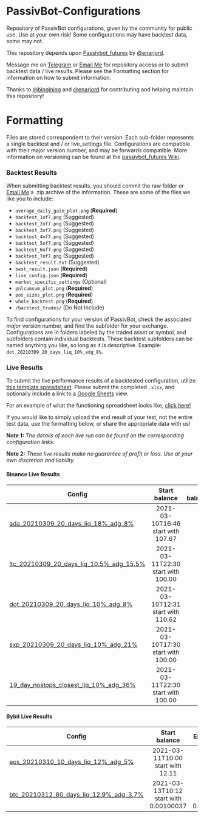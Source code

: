 # PassivBot-Configurations

Repository of PassivBot configurations, given by the community for public use.
Use at your own risk! Some configurations may have backtest data, some may not.

This repository depends upon [Passivbot_futures](https://github.com/enarjord/passivbot_futures) by [@enarjord](https://github.com/enarjord/passivbot_futures/wiki).

Message me on [Telegram](https://t.me/JohnKearney1) or [Email Me](mailto:john@kearneyjohn.com) for repository access or to submit backtest data / live results. Please see the Formatting section for information on how to submit information.

Thanks to [@bingining](https://github.com/bingining) and [@enarjord](https://github.com/enarjord) for contributing and helping maintain this repository!


# Formatting

Files are stored correspondent to their version. Each sub-folder represents a single backtest and / or live_settings file. Configurations are compatible with their major version number, and may be forwards compatible. More information on versioning can be found at the [passivbot_futures Wiki](https://github.com/enarjord/passivbot_futures/wiki/Versions).

### Backtest Results

When submitting backtest results, you should commit the raw folder or [Email Me](mailto:john@kearneyjohn.com) a .zip archive of the information. These are some of the files we like you to include:

- `average_daily_gain_plot.png` (**Required**)
- `backtest_1of7.png` (Suggested)
- `backtest_2of7.png` (Suggested)
- `backtest_3of7.png` (Suggested)
- `backtest_4of7.png` (Suggested)
- `backtest_5of7.png` (Suggested)
- `backtest_6of7.png` (Suggested)
- `backtest_7of7.png` (Suggested)
- `backtest_result.txt` (Suggested)
- `best_result.json` (**Required**)
- `live_config.json` (**Required**)
- `market_specific_settings` (Optional)
- `pnlcumsum_plot.png` (**Required**)
- `pos_sizes_plot.png` (**Required**)
- `whole_backtest.png` (**Required**)
- `/backtest_trades/` (Do Not Include)

To find configurations for your version of PassivBot, check the associated *major* version number, and find the subfolder for your exchange. Configurations are in folders labeled by the traded asset or symbol, and subfolders contain individual backtests. These backtest subfolders can be named anything you like, so long as it is descriptive. Example: `dot_20210309_20_days_liq_10%_adg_8%`.

### Live Results

To submit the live performance results of a backtested configuration, utilize [this template spreadsheet](https://docs.google.com/spreadsheets/d/1CulOl_UiXZWFxZi4FX844FBmdeonEzYK7hqiKxFtDc8/edit?usp=sharing). Please submit the completed `.xlsx`, and optionally include a link to a [Google Sheets](https://docs.google.com/spreadsheets/d/1CulOl_UiXZWFxZi4FX844FBmdeonEzYK7hqiKxFtDc8/edit?usp=sharing) view.

For an example of what the functioning spreadsheet looks like, [click here!](https://docs.google.com/spreadsheets/u/1/d/e/2PACX-1vRHWbAfI-XeOPhtyz84ifIIh76q4qlbSb1FdmITiC_Z2txaH-LiiEqvOfwBgEOTOPYSa_l9hA8_tYoi/pubhtml#)

If you would like to simply upload the end result of your test, not the entire test data, use the formatting below, or share the appropriate data with us!

**Note 1:** *The details of each live run can be found on the corresponding configuration links.*

**Note 2:** *These live results make no guarantee of profit or loss. Use at your own discretion and liability.*

#### Binance Live Results
|    Config        |  Start balance |   End balance  |   Comment   |
|------------------|:--------------:|-----------------:|-----------------:|
| [ada_20210309_20_days_liq_18%_adg_8%](https://github.com/JohnKearney1/PassivBot-Configurations/blob/main/v2.0.0/binance/ADAUSDT/ada_20210309_20_days_liq_18%25_adg_8%25) |    2021-03-10T16:46 start with	107.67      |  | |
| [ltc_20210309_20_days_liq_10.5%_adg_15.5%](https://github.com/JohnKearney1/PassivBot-Configurations/blob/main/v2.0.0/binance/LTCUSDT/ltc_20210309_20_days_liq_10.5%25_adg_15.5%25) |    2021-03-11T22:30 start with	100.00    |  | |
| [dot_20210309_20_days_liq_10%_adg_8%](https://github.com/JohnKearney1/PassivBot-Configurations/blob/main/v2.0.0/binance/DOTUSDT/dot_20210309_20_days_liq_10%25_adg_8%25) |    2021-03-10T12:31 start with	110.62   |  | |
| [sxp_20210309_20_days_liq_10%_adg_21%](https://github.com/JohnKearney1/PassivBot-Configurations/blob/main/v2.0.0/binance/SXPUSDT/sxp_20210309_20_days_liq_10%25_adg_21%25) |    2021-03-10T17:30 start with	100.00   |  | |
| [19_day_nostops_closest_liq_10%_adg_36%](https://github.com/JohnKearney1/PassivBot-Configurations/tree/main/v2.0.0/binance/LITUSDT/19_day_nostops_closest_liq_10%25_adg_36%25) |    2021-03-11T22:30 start with	100.00   |  | |

#### Bybit Live Results
|    Config        |  Start balance |   End balance   |   Comment   |
|------------------|:--------------:|-----------------:|-----------------:|
| [eos_20210310_10_days_liq_12%_adg_5%](https://github.com/JohnKearney1/PassivBot-Configurations/tree/main/v2.0.0/bybit/EOSUSD/eos_20210310_10_days_liq_12%25_adg_5%25) |    2021-03-11T10:00 start with	12.11   | 2021-03-14T09:53 end with 9.07 | Not stable |
| [btc_20210312_60_days_liq_12.9%_adg_3.7%](https://github.com/JohnKearney1/PassivBot-Configurations/blob/main/v2.0.0/bybit/BTCUSD/btc_20210312_60_days_liq_12.9%25_adg_3.7%25) |    2021-03-13T10:12 start with	0.00100037   | 2021-03-16T10:00 end with	0.00097793 | profit too low  |
